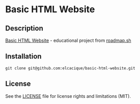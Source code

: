 # Basic HTML Website

## Description
[Basic HTML Website](https://roadmap.sh/projects/basic-html-website) - educational project from [roadmap.sh](https://roadmap.sh)

## Installation
```
git clone git@github.com:elcacique/basic-html-website.git
```

## License
See the [LICENSE](LICENSE.md) file for license rights and limitations (MIT).